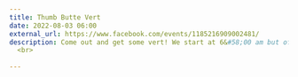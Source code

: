 ```yaml
---
title: Thumb Butte Vert
date: 2022-08-03 06:00
external_url: https://www.facebook.com/events/1185216909002481/
description: Come out and get some vert! We start at 6&#58;00 am but of course you can come any time. Up the paved steep section and down the gradual dirt is approximately 2 miles and 600 feet of climbing. Join us to run, hike, runk as many loops as you want! Parking is free on Wednesdays.<br>
  <br>
  
---
```

